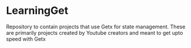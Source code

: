 # LearningGet
Repository to contain projects that use Getx for state management. These are primarily projects created by Youtube creators and meant to get upto speed with Getx
